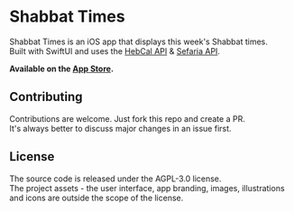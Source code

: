 # Shabbat Times

Shabbat Times is an iOS app that displays this week's Shabbat times.  
Built with SwiftUI and uses the [HebCal API](https://www.hebcal.com/home/197/shabbat-times-rest-api) & [Sefaria API](https://developers.sefaria.org/reference/getting-started).

**Available on the [App Store](https://apps.apple.com/app/shabbat-candle-times/id6741048381).**

## Contributing

Contributions are welcome. Just fork this repo and create a PR.  
It's always better to discuss major changes in an issue first.

## License

The source code is released under the AGPL-3.0 license.  
The project assets - the user interface, app branding, images, illustrations and icons are outside the scope of the license.
